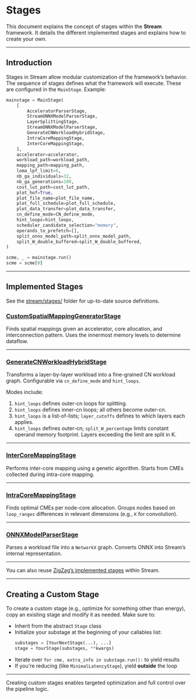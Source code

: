 # Stages

This document explains the concept of stages within the **Stream** framework. It details the different implemented stages and explains how to create your own.

---

## Introduction

Stages in Stream allow modular customization of the framework’s behavior. The sequence of stages defines what the framework will execute. These are configured in the `MainStage`. Example:

```python
mainstage = MainStage(
    [
        AcceleratorParserStage,
        StreamONNXModelParserStage,
        LayerSplittingStage,
        StreamONNXModelParserStage,
        GenerateCNWorkloadHybridStage,
        IntraCoreMappingStage,
        InterCoreMappingStage,
    ],
    accelerator=accelerator,
    workload_path=workload_path,
    mapping_path=mapping_path,
    loma_lpf_limit=6,
    nb_ga_individuals=32,
    nb_ga_generations=100,
    cost_lut_path=cost_lut_path,
    plot_hof=True,
    plot_file_name=plot_file_name,
    plot_full_schedule=plot_full_schedule,
    plot_data_transfer=plot_data_transfer,
    cn_define_mode=CN_define_mode,
    hint_loops=hint_loops,
    scheduler_candidate_selection="memory",
    operands_to_prefetch=[],
    split_onnx_model_path=split_onnx_model_path,
    split_W_double_buffered=split_W_double_buffered,
)

scme, _ = mainstage.run()
scme = scme[0]
```

---

## Implemented Stages

See the [stream/stages/](https://github.com/KULeuven-MICAS/stream/tree/master/stream/stages) folder for up-to-date source definitions.

### [CustomSpatialMappingGeneratorStage](https://github.com/KULeuven-MICAS/stream/blob/master/stream/classes/stages/CustomSpatialMappingGeneratorStage.py#L23)

Finds spatial mappings given an accelerator, core allocation, and interconnection pattern. Uses the innermost memory levels to determine dataflow.

---

### [GenerateCNWorkloadHybridStage](https://github.com/KULeuven-MICAS/stream/blob/master/stream/classes/stages/GenerateCNWorkloadHybridStage.py#L29)

Transforms a layer-by-layer workload into a fine-grained CN workload graph. Configurable via `cn_define_mode` and `hint_loops`.

Modes include:

1. `hint_loops` defines outer-cn loops for splitting.
2. `hint_loops` defines inner-cn loops; all others become outer-cn.
3. `hint_loops` is a list-of-lists; `layer_cutoffs` defines to which layers each applies.
4. `hint_loops` defines outer-cn; `split_W_percentage` limits constant operand memory footprint. Layers exceeding the limit are split in K.

---

### [InterCoreMappingStage](https://github.com/KULeuven-MICAS/stream/blob/master/stream/classes/stages/InterCoreMappingStage.py#L17)

Performs inter-core mapping using a genetic algorithm. Starts from CMEs collected during intra-core mapping.

---

### [IntraCoreMappingStage](https://github.com/KULeuven-MICAS/stream/blob/master/stream/classes/stages/IntraCoreMappingStage.py#L22)

Finds optimal CMEs per node-core allocation. Groups nodes based on `loop_ranges` differences in relevant dimensions (e.g., `K` for convolution).

---

### [ONNXModelParserStage](https://github.com/KULeuven-MICAS/stream/blob/master/stream/classes/stages/ModelParserStage.py#L11)

Parses a workload file into a `NetworkX` graph. Converts ONNX into Stream’s internal representation.

---

You can also reuse [ZigZag’s implemented stages](https://kuleuven-micas.github.io/zigzag/stages.html#implemented-stages) within Stream.

---

## Creating a Custom Stage

To create a custom stage (e.g., optimize for something other than energy), copy an existing stage and modify it as needed. Make sure to:

- Inherit from the abstract `Stage` class
- Initialize your substage at the beginning of your callables list:
  ```python
  substages = [YourNextStage(...), ...]
  stage = YourStage(substages, **kwargs)
  ```
- Iterate over `for cme, extra_info in substage.run():` to yield results
- If you're reducing (like `MinimalLatencyStage`), yield **outside** the loop

---

Creating custom stages enables targeted optimization and full control over the pipeline logic.
